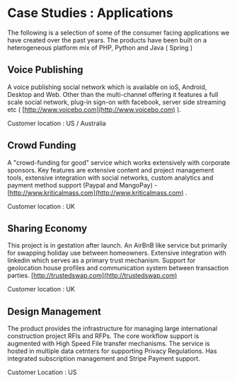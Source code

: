 # Case Studies : Applications

The following is a selection of some of the consumer facing applications we have created over the past years. The products have been built on a heterogeneous platform mix of PHP, Python and Java \( Spring \)

## Voice Publishing

A voice publishing social network which is available on ioS, Android, Desktop and Web. Other than the multi-channel offering it features a full scale social network, plug-in sign-on with facebook, server side streaming etc \( [http://www.voicebo.com](http://www.voicebo.com) \).

Customer location : US / Australia

## Crowd Funding

A "crowd-funding for good" service which works extensively with corporate sponsors. Key features are extensive content and project management tools, extensive integration with social networks, custom analytics and payment method support \(Paypal and MangoPay\) - [http://www.kriticalmass.com](http://www.kriticalmass.com) .

Customer location : UK

## Sharing Economy

This project is in gestation after launch. An AirBnB like service but primarily for swapping holiday use between homeowners. Extensive integration with linkedin which serves as a primary trust mechanism. Support for geolocation house profiles and communication system between transaction parties. [http://trustedswap.com](http://trustedswap.com)

Customer location : UK

## Design Management

The product provides the infrastructure for managing large international construction project RFIs and RFPs. The core workflow support is augmented with High Speed File transfer mechanisms. The service is hosted in multiple data cetnters for supporting Privacy Regulations. Has integrated subscription management and Stripe Payment support.

Customer Location : US

